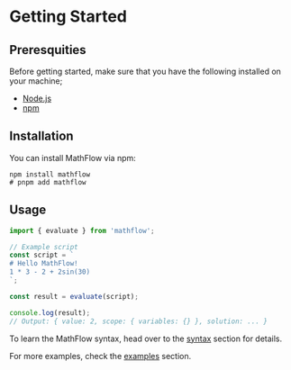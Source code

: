 # Getting Started

## Preresquities

Before getting started, make sure that you have the following installed on your machine;

-   [Node.js](https://nodejs.org)
-   [npm](https://npmjs.org)

## Installation

You can install MathFlow via npm:

```sh:no-line-numbers
npm install mathflow
# pnpm add mathflow
```

## Usage

```js
import { evaluate } from 'mathflow';

// Example script
const script = `
# Hello MathFlow! 
1 * 3 - 2 + 2sin(30)
`;

const result = evaluate(script);

console.log(result);
// Output: { value: 2, scope: { variables: {} }, solution: ... }
```

To learn the MathFlow syntax, head over to the [syntax](./basics.md) section for details.

For more examples, check the [examples](./scripts.md) section.
